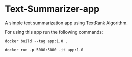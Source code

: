 # Text-Summarizer-app

A simple text summarization app using TextRank Algorithm.

For using this app run the following commands:

```console
docker build --tag app:1.0 .
```
```console
docker run -p 5000:5000 -it app:1.0
```
